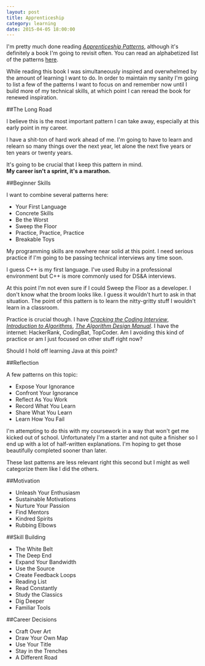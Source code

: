 ```yaml
---
layout: post
title: Apprenticeship
category: learning
date: 2015-04-05 18:00:00
---
```


I'm pretty much done reading [<i class="fa fa-book"></i> *Apprenticeship Patterns*](http://chimera.labs.oreilly.com/books/1234000001813/index.html), although it's definitely a book I'm going to revisit often. You can read an alphabetized list of the patterns [here](http://chimera.labs.oreilly.com/books/1234000001813/apa.html).

While reading this book I was simultaneously inspired and overwhelmed by the amount of learning I want to do. In order to maintain my sanity I'm going to list a few of the patterns I want to focus on and remember now until I build more of my technical skills, at which point I can reread the book for renewed inspiration.

##The Long Road

I believe this is the most important pattern I can take away, especially at this early point in my career.

I have a shit-ton of hard work ahead of me. I'm going to have to learn and relearn so many things over the next year, let alone the next five years or ten years or twenty years.

It's going to be crucial that I keep this pattern in mind.  
**My career isn't a sprint, it's a marathon.**

##Beginner Skills

I want to combine several patterns here:

- Your First Language
- Concrete Skills
- Be the Worst
- Sweep the Floor
- Practice, Practice, Practice
- Breakable Toys

My programming skills are nowhere near solid at this point. I need serious practice if I'm going to be passing technical interviews any time soon.

I guess C++ is my first language. I've used Ruby in a professional environment but C++ is more commonly used for DS&A interviews.

At this point I'm not even sure if I could Sweep the Floor as a developer. I don't know what the broom looks like. I guess it wouldn't hurt to ask in that situation. The point of this pattern is to learn the nitty-gritty stuff I wouldn't learn in a classroom.

Practice is crucial though. I have [<i class="fa fa-book"></i> *Cracking the Coding Interview*](http://www.amazon.com/Cracking-Coding-Interview-Programming-Questions/dp/098478280X/ref=pd_sim_b_4?ie=UTF8&refRID=0EYRFHWN4DR7S6X7YAM6), [<i class="fa fa-book"></i> *Introduction to Algorithms*](http://www.amazon.com/Introduction-Algorithms-3rd-Thomas-Cormen/dp/0262033844/ref=sr_1_1?ie=UTF8&qid=1424666330&sr=8-1&keywords=intro+to+algorithms), [<i class="fa fa-book"></i> *The Algorithm Design Manual*](http://www.amazon.com/Algorithm-Design-Manual-Steven-Skiena-ebook/dp/B00B8139Z8/ref=sr_1_1_twi_2_kin?ie=UTF8&qid=1427655079&sr=8-1&keywords=the+algorithm+design+manual). I have the internet: HackerRank, CodingBat, TopCoder. Am I avoiding this kind of practice or am I just focused on other stuff right now?

Should I hold off learning Java at this point?

##Reflection

A few patterns on this topic:

- Expose Your Ignorance
- Confront Your Ignorance
- Reflect As You Work
- Record What You Learn
- Share What You Learn
- Learn How You Fail

I'm attempting to do this with my coursework in a way that won't get me kicked out of school. Unfortunately I'm a starter and not quite a finisher so I end up with a lot of half-written explanations. I'm hoping to get those beautifully completed sooner than later.

These last patterns are less relevant right this second but I might as well categorize them like I did the others.

##Motivation

- Unleash Your Enthusiasm
- Sustainable Motivations
- Nurture Your Passion
- Find Mentors
- Kindred Spirits
- Rubbing Elbows

##Skill Building

- The White Belt
- The Deep End
- Expand Your Bandwidth
- Use the Source
- Create Feedback Loops
- Reading List
- Read Constantly
- Study the Classics
- Dig Deeper
- Familiar Tools

##Career Decisions

- Craft Over Art
- Draw Your Own Map
- Use Your Title
- Stay in the Trenches
- A Different Road